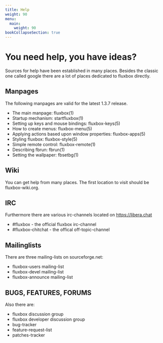 ```yaml
---
title: Help
weight: 90
menu:
  main:
    weight: 90
bookCollapseSection: true
---
```


# You need help, you have ideas?

Sources for help have been established in many places. Besides the classic one
called google there are a lot of places dedicated to fluxbox directly.

## Manpages

The following manpages are valid for the latest 1.3.7 release.

* The main manpage: fluxbox(1)
* Startup mechanism: startfluxbox(1)
* Setting up keys and mouse bindings: fluxbox-keys(5)
* How to create menus: fluxbox-menu(5)
* Applying actions based upon window properties: fluxbox-apps(5)
* Styling fluxbox: fluxbox-style(5)
* Simple remote control: fluxbox-remote(1)
* Describing fbrun: fbrun(1)
* Setting the wallpaper: fbsetbg(1)

## Wiki

You can get help from many places. The first location to visit should be
fluxbox-wiki.org.

## IRC

Furthermore there are various irc-channels located on https://libera.chat

* #fluxbox - the official fluxbox irc-channel
* #fluxbox-chitchat - the offical off-topic-channel

## Mailinglists

There are three mailing-lists on sourceforge.net:

* fluxbox-users mailing-list
* fluxbox-devel mailing-list
* fluxbox-announce mailing-list

## BUGS, FEATURES, FORUMS

Also there are:

* fluxbox discussion group
* fluxbox developer discussion group
* bug-tracker
* feature-request-list
* patches-tracker